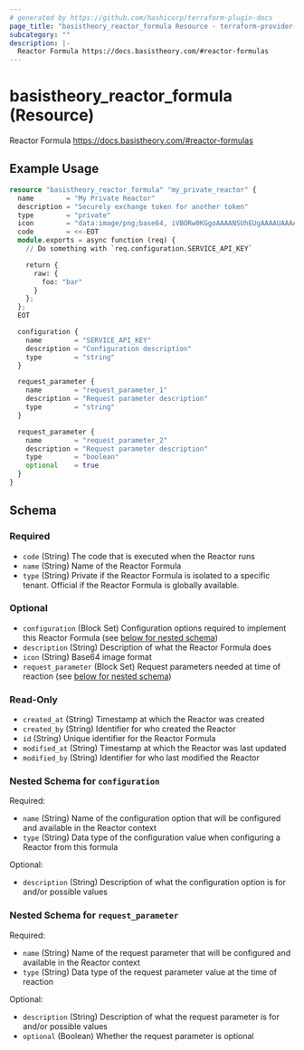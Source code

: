 ```yaml
---
# generated by https://github.com/hashicorp/terraform-plugin-docs
page_title: "basistheory_reactor_formula Resource - terraform-provider-basistheory"
subcategory: ""
description: |-
  Reactor Formula https://docs.basistheory.com/#reactor-formulas
---
```


# basistheory_reactor_formula (Resource)

Reactor Formula https://docs.basistheory.com/#reactor-formulas

## Example Usage

```terraform
resource "basistheory_reactor_formula" "my_private_reactor" {
  name        = "My Private Reactor"
  description = "Securely exchange token for another token"
  type        = "private"
  icon        = "data:image/png;base64, iVBORw0KGgoAAAANSUhEUgAAAAUAAAAFCAYAAACNbyblAAAAHElEQVQI12P4//8/w38GIAXDIBKE0DHxgljNBAAO9TXL0Y4OHwAAAABJRU5ErkJggg=="
  code        = <<-EOT
  module.exports = async function (req) {
    // Do something with `req.configuration.SERVICE_API_KEY`

    return {
      raw: {
        foo: "bar"
      }
    };
  };
  EOT

  configuration {
    name        = "SERVICE_API_KEY"
    description = "Configuration description"
    type        = "string"
  }

  request_parameter {
    name        = "request_parameter_1"
    description = "Request parameter description"
    type        = "string"
  }

  request_parameter {
    name        = "request_parameter_2"
    description = "Request parameter description"
    type        = "boolean"
    optional    = true
  }
}
```

<!-- schema generated by tfplugindocs -->
## Schema

### Required

- `code` (String) The code that is executed when the Reactor runs
- `name` (String) Name of the Reactor Formula
- `type` (String) Private if the Reactor Formula is isolated to a specific tenant. Official if the Reactor Formula is globally available.

### Optional

- `configuration` (Block Set) Configuration options required to implement this Reactor Formula (see [below for nested schema](#nestedblock--configuration))
- `description` (String) Description of what the Reactor Formula does
- `icon` (String) Base64 image format
- `request_parameter` (Block Set) Request parameters needed at time of reaction (see [below for nested schema](#nestedblock--request_parameter))

### Read-Only

- `created_at` (String) Timestamp at which the Reactor was created
- `created_by` (String) Identifier for who created the Reactor
- `id` (String) Unique identifier for the Reactor Formula
- `modified_at` (String) Timestamp at which the Reactor was last updated
- `modified_by` (String) Identifier for who last modified the Reactor

<a id="nestedblock--configuration"></a>
### Nested Schema for `configuration`

Required:

- `name` (String) Name of the configuration option that will be configured and available in the Reactor context
- `type` (String) Data type of the configuration value when configuring a Reactor from this formula

Optional:

- `description` (String) Description of what the configuration option is for and/or possible values


<a id="nestedblock--request_parameter"></a>
### Nested Schema for `request_parameter`

Required:

- `name` (String) Name of the request parameter that will be configured and available in the Reactor context
- `type` (String) Data type of the request parameter value at the time of reaction

Optional:

- `description` (String) Description of what the request parameter is for and/or possible values
- `optional` (Boolean) Whether the request parameter is optional


